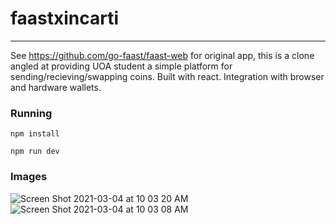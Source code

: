 # faastxincarti

<hr>

See https://github.com/go-faast/faast-web for original app, this is a clone angled at providing UOA student a simple platform for sending/recieving/swapping coins. 
Built with react. Integration with browser and hardware wallets.



<h3>Running</h3>


<code>npm install</code>

<code>npm run dev</code>

<h3>Images</h3>


![Screen Shot 2021-03-04 at 10 03 20 AM](https://user-images.githubusercontent.com/78058588/109882776-43ae9c00-7cdf-11eb-967b-666a44a6209d.png)
![Screen Shot 2021-03-04 at 10 03 08 AM](https://user-images.githubusercontent.com/78058588/109882782-46a98c80-7cdf-11eb-83ed-f9a387d04aed.png)



